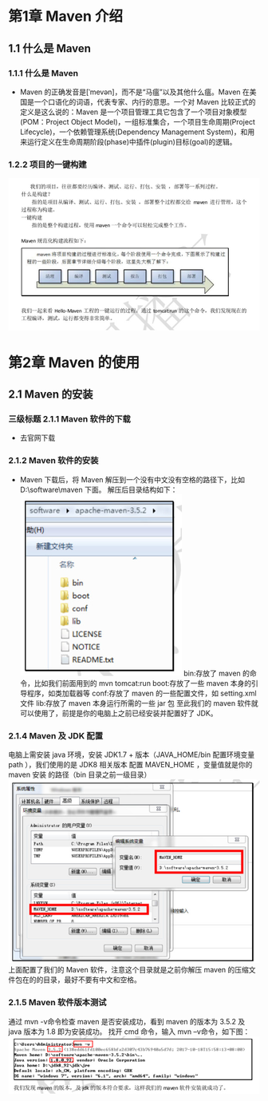 # 第1章 Maven 介绍
## 1.1 什么是 Maven
### 1.1.1 什么是 Maven
* Maven 的正确发音是[ˈmevən]，而不是“马瘟”以及其他什么瘟。Maven 在美国是一个口语化的词语，代表专家、内行的意思。一个对 Maven 比较正式的定义是这么说的：Maven 是一个项目管理工具它包含了一个项目对象模型 (POM：Project Object Model)，一组标准集合，一个项目生命周期(Project Lifecycle)，一个依赖管理系统(Dependency Management System)，和用来运行定义在生命周期阶段(phase)中插件(plugin)目标(goal)的逻辑。
### 1.2.2 项目的一键构建
![title](https://raw.githubusercontent.com/XJZ-0707/imge/master/gitnote/2019/09/30/maven1-1569841287184.jpg)

# 第2章 Maven 的使用 
## 2.1 Maven 的安装
### 三级标题 2.1.1 Maven 软件的下载
* 去官网下载
### 2.1.2 Maven 软件的安装
* Maven 下载后，将 Maven 解压到一个没有中文没有空格的路径下，比如 D:\software\maven 下面。
解压后目录结构如下：
![title](https://raw.githubusercontent.com/XJZ-0707/imge/master/gitnote/2019/09/30/maven2-1569843137961.jpg)
bin:存放了 maven 的命令，比如我们前面用到的 mvn tomcat:run
boot:存放了一些 maven 本身的引导程序，如类加载器等
conf:存放了 maven 的一些配置文件，如 setting.xml 文件
lib:存放了 maven 本身运行所需的一些 jar 包
至此我们的 maven 软件就可以使用了，前提是你的电脑上之前已经安装并配置好了 JDK。
### 2.1.4 Maven 及 JDK 配置
电脑上需安装 java 环境，安装 JDK1.7 + 版本（JAVA_HOME/bin 配置环境变量 path ），我们使用的是 JDK8 相关版本
配置 MAVEN_HOME ，变量值就是你的 maven 安装 的路径（bin 目录之前一级目录）
![title](https://raw.githubusercontent.com/XJZ-0707/imge/master/gitnote/2019/09/30/maven3-1569843278893.jpg)
上面配置了我们的 Maven 软件，注意这个目录就是之前你解压 maven 的压缩文件包在的的目录，最好不要有中文和空格。

### 2.1.5 Maven 软件版本测试
通过 mvn -v命令检查 maven 是否安装成功，看到 maven 的版本为 3.5.2 及 java 版本为 1.8 即为安装成功。
找开 cmd 命令，输入 mvn –v命令，如下图：
![title](https://raw.githubusercontent.com/XJZ-0707/imge/master/gitnote/2019/09/30/maven5-1569843383159.jpg)




